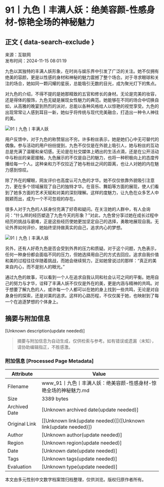 # 91丨九色丨丰满人妖：绝美容颜-性感身材-惊艳全场的神秘魅力

## 正文 { data-search-exclude }


来源：互联网  
发布时间：2024-11-15 08:01:19

九色以其独特的丰满人妖形象，在时尚与娱乐界中引发了广泛的关注。她不仅拥有绝美的容颜，更是以性感的身材和神秘的魅力震撼了整个场合。对于寻求眼球和关注的场合，她如同一颗闪耀的星辰，总能吸引无数的目光，成为聚光灯下的焦点。

对九色的介绍，不得不提的是她那精致的五官和修长的身材。无论是完美的妆容，还是得体的服饰，九色无疑是展现女性魅力的典范。她能够在不同的场合中切换自如，从高雅的晚宴到热烈的派对，总能以各种风格给人以惊艳的视觉享受。九色的出现常常让人感到耳目一新，她似乎将传统与现代完美融合，打造出一种令人神往的美。

![91丨九色丨丰满人妖](https://www.jingyifang.net/files/2024/1115/4b61bc03f30bd2ebe25d4872dce8f766.jpg)

用户反馈中，对于九色的称赞层出不穷。许多粉丝表示，她是她们心中无可替代的偶像。参与活动的用户纷纷提到，九色不仅仅是在外貌上吸引人，她与粉丝的互动总是充满了温暖和亲切感。无论是在社交媒体上晒出的生活点滴，还是在公开活动中与粉丝的亲密接触，九色展示的不仅是自己的魅力，也将一种积极向上的态度传播给每一个人。这种亲和力不仅拉近了她与粉丝之间的距离，也让人对她的内在魅力感到惊叹。

除了外在的耀眼，网友评价也高度认可九色的才华。她不仅仅依靠外貌吸引注意力，更在多个领域展现了自己的独特才华。在音乐、舞蹈等方面的展现，使人们看到了她多方面的艺术天赋和对美的深刻理解。这样的度魅力，让九色在众多艺人中脱颖而出，成为一个不可忽视的存在。

很多人对于九色的人妖身份充满了好奇和疑问。在关注她的人群中，有人会询问：“什么样的经历塑造了九色今天的形象？”对此，九色曾分享过她在成长过程中经历的挑战与磨难，正是这些经历使她更加坚定自己的选择，勇敢地展现自我。无论外界如何评价，她始终坚持做真实的自己，追求内心的梦想。

![91丨九色丨丰满人妖](https://www.jingyifang.net/files/2024/1115/244fc594e2eecf25ddcf597aab4d7fbd.jpg)

另外，还有人好奇九色是否会受到外界的压力和质疑。对于这个问题，九色表示，任何一种身份都会面临不同的压力，但她选择用自己的方式去回应。追求自我价值和美的过程往往伴随着挑战，而她会继续努力，正如她曾说过的那样：“真正的美来自内心，而不是别人的眼光。”

通过九色的故事，可以看到一个人在追求自我认同和社会认可之间的平衡。她用自己的努力与才华，诠释了丰满人妖不仅仅是外在的美，更是内涵与精神的共鸣。对于想要了解九色的人，或许每一个人都可以在她的身上找到一些共鸣，无论是对自身身份的探索，还是对美的追求。这样的心路历程，不仅仅属于她，也映射到了每一个在追逐梦想的个体身上。
<!-- tcd_original_link http://www.jingyifang.net/jingyifanggl/236251d68.html -->


## 摘要与附加信息

<!-- tcd_abstract -->
[Unknown description(update needed)]
<!-- tcd_abstract_end -->

> 摘要与附加信息为自动生成，仅供检索与参考。如有错误或遗漏（未知），请协助编辑指正，不胜感激。

### 附加信息 [Processed Page Metadata]

| Attribute       | Value                                  |
|-----------------|----------------------------------------|
| Filename        | www_91丨九色丨丰满人妖：绝美容颜-性感身材-惊艳全场的神秘魅力.md                             |
| Size            | 3389 bytes                           |
| Archived Date   | [Unknown archived date(update needed)]                             |
| Original Link   | [[Unknown link(update needed)]]([Unknown link(update needed)])                       |
| Author          | [Unknown author(update needed)]                               |
| Region          | [Unknown region(update needed)]                               |
| Date            | [Unknown date(update needed)]                                 |
| Tags            | [Unknown tags(update needed)]                                 |
| Evaluation            | [Unknown type(update needed)]                                 |
<!-- tcd_table_end -->

本文由多元性别中文数字档案馆归档整理，仅供浏览。版权归原作者所有。

